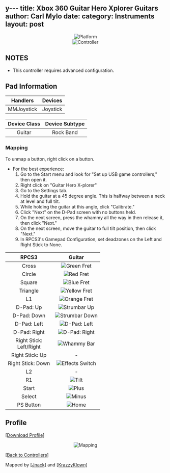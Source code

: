 y---
title: Xbox 360 Guitar Hero Xplorer Guitars
author: Carl Mylo
date: 
category: Instruments
layout: post
---

<div align="center"> <img src="https://carlmylo.github.io/docu-rpcs3/images/instruments/plat/360.png" alt="Platform" title="Platform"></div>

<div align="center"> <img src="https://carlmylo.github.io/docu-rpcs3/images/instruments/cont/xplorercontroller.png" alt="Controller" title="Controller"></div>

## NOTES

* This controller requires advanced configuration.

## Pad Information

| Handlers | Devices |
|:------------------:|:---------------------:|
| MMJoystick | Joystick |

| Device Class | Device Subtype |
|:------------------:|:---------------------:|
| Guitar | Rock Band |

### Mapping

To unmap a button, right click on a button.

* For the best experience:
	1. Go to the Start menu and look for "Set up USB game controllers," then open it.
	2. Right click on "Guitar Hero X-plorer"
	3. Go to the Settings tab.
	4. Hold the guitar at a 45 degree angle. This is halfway between a neck at level and full tilt.
	5. While holding the guitar at this angle, click "Calibrate."
	6. Click "Next" on the D-Pad screen with no buttons held.
	7. On the next screen, press the whammy all the way in then release it, then click "Next."
	8. On the next screen, move the guitar to full tilt position, then click "Next."
	9. In RPCS3's Gamepad Configuration, set deadzones on the Left and Right Stick to None.

| **RPCS3** | **Guitar** |
|:------------------:|:---------------------:|
| Cross | ![Green Fret](https://carlmylo.github.io/docu-rpcs3/images/btns/gtrs/gf.png "Green Fret") |
| Circle | ![Red Fret](https://carlmylo.github.io/docu-rpcs3/images/btns/gtrs/rf.png "Red Fret") |
| Square | ![Blue Fret](https://carlmylo.github.io/docu-rpcs3/images/btns/gtrs/bf.png "Blue Fret") |
| Triangle | ![Yellow Fret](https://carlmylo.github.io/docu-rpcs3/images/btns/gtrs/yf.png "Yellow Fret") |
| L1 | ![Orange Fret](https://carlmylo.github.io/docu-rpcs3/images/btns/gtrs/of.png "Orange Fret") |
| D-Pad: Up | ![Strumbar Up](https://carlmylo.github.io/docu-rpcs3/images/btns/gtrs/sbu.png "Strumbar Up") |
| D-Pad: Down | ![Strumbar Down](https://carlmylo.github.io/docu-rpcs3/images/btns/gtrs/sbd.png "Strumbar Down") |
| D-Pad: Left | ![D-Pad: Left](https://carlmylo.github.io/docu-rpcs3/images/btns/gtrs/dpl.png "D-Pad: Left") |
| D-Pad: Right | ![D-Pad: Right](https://carlmylo.github.io/docu-rpcs3/images/btns/gtrs/dpr.png "D-Pad: Right") |
| Right Stick: <br/> Left/Right | ![Whammy Bar](https://carlmylo.github.io/docu-rpcs3/images/btns/gtrs/wb.png "Whammy Bar") |
| Right Stick: Up | - |
| Right Stick: Down | ![Effects Switch](https://carlmylo.github.io/docu-rpcs3/images/btns/gtrs/fx.png "Effects Switch") |
| L2 | - |
| R1 | ![Tilt](https://carlmylo.github.io/docu-rpcs3/images/btns/gtrs/ts.png "Tilt") |
| Start | ![Plus](https://carlmylo.github.io/docu-rpcs3/images/btns/ctrls/360/start.png "Start") |
| Select | ![Minus](https://carlmylo.github.io/docu-rpcs3/images/btns/ctrls/360/back.png "Back") |
| PS Button | ![Home](https://carlmylo.github.io/docu-rpcs3/images/btns/ctrls/360/home.png "Home") |

## Profile

[[Download Profile]](https://github.com/hmxmilohax/rb3-pc/raw/main/instrument-repo/Xbox%20360%20Guitar%20Hero%20Xplorer.7z)

<div align="center"> <img src="https://carlmylo.github.io/docu-rpcs3/images/instruments/maps/360xplorermapping.png" alt="Mapping" title="Mapping"></div>

[[Back to Controllers]](https://rb3pc.milohax.org/english/controllers/)

Mapped by [[Jnack]](https://www.youtube.com/@jnackmclain) and [[KrazzyKlown]](https://www.youtube.com/@KrazzyKlown)